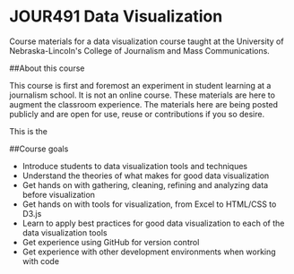 JOUR491 Data Visualization
==========================

Course materials for a data visualization course taught at the University of Nebraska-Lincoln's College of Journalism and Mass Communications.

##About this course

This course is first and foremost an experiment in student learning at a journalism school. It is not an online course. These materials are here to augment the classroom experience. The materials here are being posted publicly and are open for use, reuse or contributions if you so desire. 

This is the 

##Course goals

* Introduce students to data visualization tools and techniques
* Understand the theories of what makes for good data visualization
* Get hands on with gathering, cleaning, refining and analyzing data before visualization
* Get hands on with tools for visualization, from Excel to HTML/CSS to D3.js
* Learn to apply best practices for good data visualization to each of the data visualization tools
* Get experience using GitHub for version control
* Get experience with other development environments when working with code




